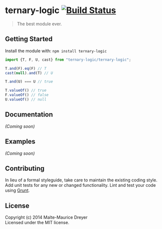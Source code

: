 # ternary-logic [![Build Status](https://secure.travis-ci.org/ileri/ternary-logic.png?branch=master)](http://travis-ci.org/ileri/ternary-logic)

> The best module ever.


## Getting Started

Install the module with: `npm install ternary-logic`

```js
import {T, F, U, cast} from "ternary-logic/ternary-logic";

T.and(F).eq(F) // T
cast(null).and(T) // U

T.and(U) === U // true

T.valueOf() // true
F.valueOf() // false
U.valueOf() // null
```




## Documentation

_(Coming soon)_


## Examples

_(Coming soon)_


## Contributing

In lieu of a formal styleguide, take care to maintain the existing coding style. Add unit tests for any new or changed functionality. Lint and test your code using [Grunt](http://gruntjs.com).


## License

Copyright (c) 2014 Malte-Maurice Dreyer  
Licensed under the MIT license.

